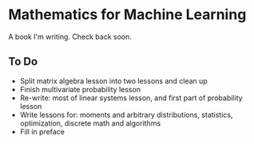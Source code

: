 # Mathematics for Machine Learning
A book I'm writing. Check back soon.

## To Do
- Split matrix algebra lesson into two lessons and clean up
- Finish multivariate probability lesson
- Re-write: most of linear systems lesson, and first part of probability lesson
- Write lessons for: moments and arbitrary distributions, statistics, optimization, discrete math and algorithms
- Fill in preface

